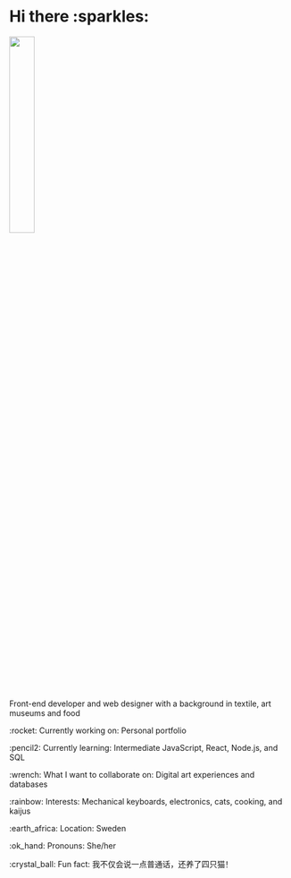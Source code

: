 
 <h1>Hi there :sparkles:</h1>
 <img src="https://media.giphy.com/media/j0HjChGV0J44KrrlGv/giphy.gif" width="30%" />

<div align="left">
    <p>Front-end developer and web designer with a background in textile, art museums and food</p>
    <p>:rocket: Currently working on: Personal portfolio</p>
    <p>:pencil2: Currently learning: Intermediate JavaScript, React, Node.js, and SQL </p>
    <p>:wrench: What I want to collaborate on: Digital art experiences and databases</p>
    <p>:rainbow: Interests: Mechanical keyboards, electronics, cats, cooking, and kaijus</p>
    <p>:earth_africa: Location: Sweden</p>
    <p>:ok_hand: Pronouns: She/her</p>
    <p lang="zh-Hans">:crystal_ball: Fun fact: 我不仅会说一点普通话，还养了四只猫！</p>
 </div>

<!---
sigridureggertsdottir/sigridureggertsdottir is a ✨ special ✨ repository because its `README.md` (this file) appears on your GitHub profile.
You can click the Preview link to take a look at your changes.
--->
